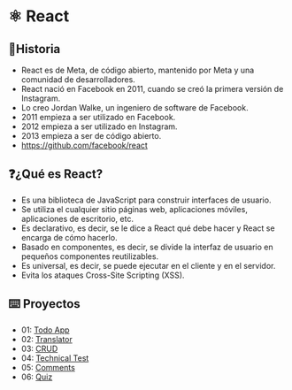 # **⚛️ React** 

## 📍Historia

+ React es de Meta, de código abierto, mantenido por Meta y una comunidad de desarrolladores.
+ React nació en Facebook en 2011, cuando se creó la primera versión de Instagram.
+ Lo creo Jordan Walke, un ingeniero de software de Facebook.
+ 2011 empieza a ser utilizado en Facebook.
+ 2012 empieza a ser utilizado en Instagram.
+ 2013 empieza a ser de código abierto. 
+ https://github.com/facebook/react

## ❓¿Qué es React?

+ Es una biblioteca de JavaScript para construir interfaces de usuario.
+ Se utiliza el cualquier sitio páginas web, aplicaciones móviles, aplicaciones de escritorio, etc.
+ Es declarativo, es decir, se le dice a React qué debe hacer y React se encarga de cómo hacerlo.
+ Basado en componentes, es decir, se divide la interfaz de usuario en pequeños componentes reutilizables.
+ Es universal, es decir, se puede ejecutar en el cliente y en el servidor.
+ Evita los ataques Cross-Site Scripting (XSS).


## ⌨️ Proyectos

+ 01: [Todo App](projects/01-todo-app/)
+ 02: [Translator](projects/02-translate/)
+ 03: [CRUD](projects/03-crud/)
+ 04: [Technical Test](projects/04-technical-test/)
+ 05: [Comments](projects/05-comments/)
+ 06: [Quiz](projects/06-quiz/)
